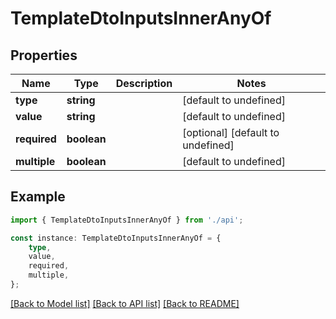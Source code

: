 # TemplateDtoInputsInnerAnyOf


## Properties

Name | Type | Description | Notes
------------ | ------------- | ------------- | -------------
**type** | **string** |  | [default to undefined]
**value** | **string** |  | [default to undefined]
**required** | **boolean** |  | [optional] [default to undefined]
**multiple** | **boolean** |  | [default to undefined]

## Example

```typescript
import { TemplateDtoInputsInnerAnyOf } from './api';

const instance: TemplateDtoInputsInnerAnyOf = {
    type,
    value,
    required,
    multiple,
};
```

[[Back to Model list]](../README.md#documentation-for-models) [[Back to API list]](../README.md#documentation-for-api-endpoints) [[Back to README]](../README.md)
